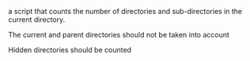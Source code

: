 a script that counts the number of directories and sub-directories in the current directory.



The current and parent directories should not be taken into account

Hidden directories should be counted
